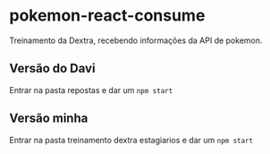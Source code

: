 # pokemon-react-consume
Treinamento da Dextra, recebendo informações da API de pokemon.


## Versão do Davi 
Entrar na pasta repostas e dar um `npm start`

## Versão minha
Entrar na pasta treinamento dextra estagiarios e dar um `npm start`

